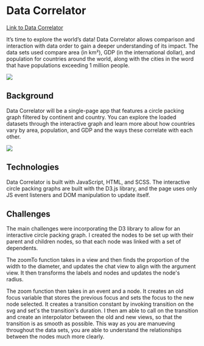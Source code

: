 # Data Correlator

[Link to Data Correlator](https://laurelisthompson.github.io/data-correlator/)

It’s time to explore the world’s data! Data Correlator allows comparison and interaction with data order to gain a
deeper understanding of its impact. The data sets used compare area (in km²), GDP (in the international dollar), and
population for countries around the world, along with the cities in the word that have populations exceeding 1 million
people.

![](/images/interaction.gif)

## Background

Data Correlator will be a single-page app that features a circle packing graph filtered by continent and country. You can explore the loaded datasets through the interactive graph and learn more about how countries vary by area, population, and GDP and the ways these correlate with each other.

![](/images/comparison.gif)

## Technologies

Data Correlator is built with JavaScript, HTML, and SCSS. The interactive circle packing graphs are built with the D3.js library, and the page uses only JS event listeners and DOM manipulation to update itself.

## Challenges

The main challenges were incorporating the D3 library to allow for an interactive circle packing graph. I created the nodes to be set up with their parent and children nodes, so that each node was linked with a set of dependents. 

The zoomTo function takes in a view and then finds the proportion of the width to the diameter, and updates the chat view to align with the argument view. It then transforms the labels and nodes and updates the node's radius.

The zoom function then takes in an event and a node. It creates an old focus variable that stores the previous focus and sets the focus to the new node selected. It creates a transition constant by invoking transition on the svg and set's the transition's duration. I then am able to call on the transition and create an interpolator between the old and new views, so that the transition is as smooth as possible. This way as you are manueving throughout the data sets, you are able to understand the relationships between the nodes much more clearly. 